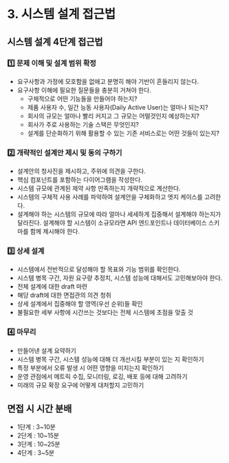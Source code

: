 # 3. 시스템 설계 접근법

## 시스템 설계 4단계 접근법

### 1️⃣ 문제 이해 및 설계 범위 확정

* 요구사항과 가정에 모호함을 없애고 분명히 해야 기반이 흔들리지 않는다.
* 요구사항 이해에 필요한 질문들을 충분히 거쳐야 한다.
  * 구체적으로 어떤 기능들을 만들어야 하는지?
  * 제품 사용자 수, 일간 능동 사용자(Daily Active User)는 얼마나 되는지?
  * 회사의 규모는 얼마나 빨리 커지고 그 규모는 어떨것인지 예상하는지?
  * 회사가 주로 사용하는 기술 스택은 무엇인지?
  * 설계를 단순화하기 위해 활용할 수 있는 기존 서비스로는 어떤 것들이 있는지?

### 2️⃣ 개략적인 설계안 제시 및 동의 구하기

* 설계안의 청사진을 제시하고, 주위에 의견을 구한다.
* 핵심 컴포넌트를 포함하는 다이어그램을 작성한다.
* 시스템 규모에 관계된 제약 사항 만족하는지 개략적으로 계산한다.
* 시스템의 구체적 사용 사례를 파악하여 설계안을 구체화하고 엣지 케이스를 고려한다.
* 설계해야 하는 시스템의 규모에 따라 얼마나 세세하게 집중해서 설계해야 하는지가 달라진다. 설계해야 할 시스템이 소규모라면 API 엔드포인트나 데이터베이스 스키마를 함께 제시해야 한다.

### 3️⃣ 상세 설계

* 시스템에서 전반적으로 달성해야 할 목표와 기능 범위를 확인한다.
* 시스템 병목 구간, 자원 요구량 추정치, 시스템 성능에 대해서도 고민해보아야 한다.
* 전체 설계에 대한 draft 마련
* 해당 draft에 대한 면접관의 의견 청취
* 상세 설계에서 집중해야 할 영역(우선 순위)들 확인
* 불필요한 세부 사항에 시간쓰는 것보다는 전체 시스템에 초점을 맞출 것

### 4️⃣ 마무리

* 만들어낸 설계 요약하기
* 시스템 병목 구간, 시스템 성능에 대해 더 개선시킬 부분이 있는 지 확인하기
* 특정 부분에서 오류 발생 시 어떤 영향을 미치는지 확인하기
* 운영 관점에서 메트릭 수집, 모니터링, 로깅, 배포 등에 대해 고려하기
* 미래의 규모 확장 요구에 어떻게 대처할지 고민하기

## 면접 시 시간 분배

* 1단계 : 3\~10분
* 2단계 : 10\~15분
* 3단계 : 10\~25분
* 4단계 : 3\~5분
